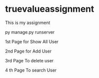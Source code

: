 # truevalueassignment
This is my assignment

py manage.py runserver

1st Page 
for Show All User

2nd Page
for Add User

3rd Page
To delete user

4 th Page
To search User
